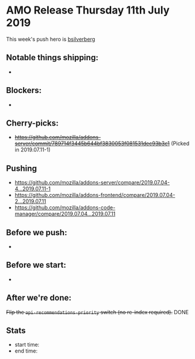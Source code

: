 # AMO Release Thursday 11th July 2019

This week's push hero is [bsilverberg](https://github.com/bobsilverberg)

## Notable things shipping:

*

## Blockers:

*

## Cherry-picks:

* ~~https://github.com/mozilla/addons-server/commit/789714f3445b644bf3830053f081531dec93b3c1~~ (Picked in 2019.07.11-1)

## Pushing

- https://github.com/mozilla/addons-server/compare/2019.07.04-4...2019.07.11-1
- https://github.com/mozilla/addons-frontend/compare/2019.07.04-2...2019.07.11
- https://github.com/mozilla/addons-code-manager/compare/2019.07.04...2019.07.11

## Before we push:

* 

## Before we start:

*

## After we're done:


~~Flip the `api-recommendations-priority` switch (no re-index required).~~ DONE

## Stats

- start time:
- end time:
